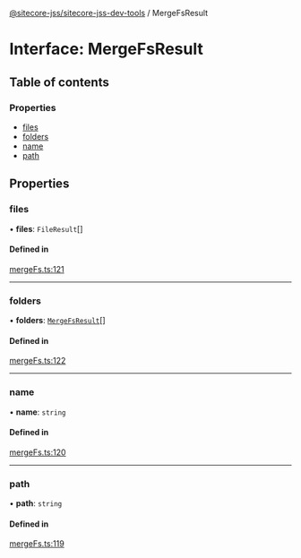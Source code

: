 [@sitecore-jss/sitecore-jss-dev-tools](../README.md) / MergeFsResult

# Interface: MergeFsResult

## Table of contents

### Properties

- [files](MergeFsResult.md#files)
- [folders](MergeFsResult.md#folders)
- [name](MergeFsResult.md#name)
- [path](MergeFsResult.md#path)

## Properties

### files

• **files**: `FileResult`[]

#### Defined in

[mergeFs.ts:121](https://github.com/Sitecore/jss/blob/876dae504/packages/sitecore-jss-dev-tools/src/mergeFs.ts#L121)

---

### folders

• **folders**: [`MergeFsResult`](MergeFsResult.md)[]

#### Defined in

[mergeFs.ts:122](https://github.com/Sitecore/jss/blob/876dae504/packages/sitecore-jss-dev-tools/src/mergeFs.ts#L122)

---

### name

• **name**: `string`

#### Defined in

[mergeFs.ts:120](https://github.com/Sitecore/jss/blob/876dae504/packages/sitecore-jss-dev-tools/src/mergeFs.ts#L120)

---

### path

• **path**: `string`

#### Defined in

[mergeFs.ts:119](https://github.com/Sitecore/jss/blob/876dae504/packages/sitecore-jss-dev-tools/src/mergeFs.ts#L119)
